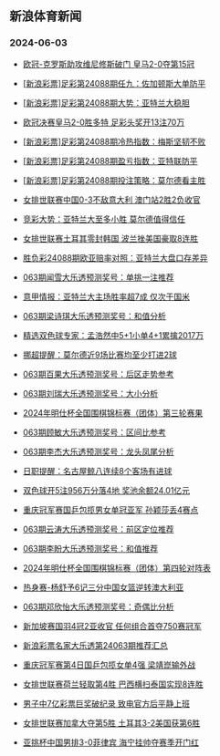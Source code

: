 ## 新浪体育新闻 
### 2024-06-03

+ [欧冠-克罗斯助攻维尼修斯破门 皇马2-0夺第15冠](https://sports.sina.com.cn/g/laliga/2024-06-02/doc-inaxhwvi8946359.shtml)

+ [[新浪彩票]足彩第24088期任九：佐加顿斯大单防平](https://sports.sina.com.cn/l/2024-06-02/doc-inaxhwvh2180139.shtml)

+ [[新浪彩票]足彩第24088期大势：亚特兰大稳胆](https://sports.sina.com.cn/l/2024-06-02/doc-inaxhwvi8955732.shtml)

+ [欧冠决赛皇马2-0胜多特 足彩头奖开13注70万](https://sports.sina.com.cn/l/2024-06-02/doc-inaxhwvh2169565.shtml)

+ [[新浪彩票]足彩第24088期冷热指数：梅斯坚韧不败](https://sports.sina.com.cn/l/2024-06-02/doc-inaxhwvh2171012.shtml)

+ [[新浪彩票]足彩第24088期盈亏指数：亚特联防平](https://sports.sina.com.cn/l/2024-06-02/doc-inaxhwvh2180510.shtml)

+ [[新浪彩票]足彩第24088期投注策略：莫尔德看主胜](https://sports.sina.com.cn/l/2024-06-02/doc-inaxhwvi8957793.shtml)

+ [女排世联赛中国0-3不敌意大利 澳门站2胜2负收官](https://sports.sina.com.cn/others/volleyball/2024-06-02/doc-inaxkeqt8330644.shtml)

+ [竞彩大势：亚特兰大至多小胜 莫尔德值得信任](https://sports.sina.com.cn/l/2024-06-02/doc-inaxhfxq2474063.shtml)

+ [女排世联赛土耳其零封韩国 波兰挫美国豪取8连胜](https://sports.sina.com.cn/others/volleyball/2024-06-02/doc-inaxhwvh2166168.shtml)

+ [胜负彩24088期欧亚赔率对照：亚特兰大盘口存差异](https://sports.sina.com.cn/l/2024-06-02/doc-inaxhfxq2476892.shtml)

+ [063期闻雪大乐透预测奖号：单挑一注推荐](https://sports.sina.com.cn/l/2024-06-02/doc-inaxiccf8844681.shtml)

+ [意甲情报：亚特兰大主场胜率超7成 仅次于国米](https://sports.sina.com.cn/l/2024-06-02/doc-inaxipsy1864694.shtml)

+ [063期梁诗琪大乐透预测奖号：和值分析](https://sports.sina.com.cn/l/2024-06-02/doc-inaxicce2067447.shtml)

+ [精选双色球专家：孟浩然中5+1小单4+1累擒2017万](https://sports.sina.com.cn/l/2024-06-02/doc-inaxiima1960527.shtml)

+ [挪超提醒：莫尔德近9场比赛均至少打进2球](https://sports.sina.com.cn/l/2024-06-02/doc-inaxhfxr9256801.shtml)

+ [063期百果大乐透预测奖号：后区走势参考](https://sports.sina.com.cn/l/2024-06-02/doc-inaxiccf8844423.shtml)

+ [063期刘瑞大乐透预测奖号：大小分析](https://sports.sina.com.cn/l/2024-06-02/doc-inaxicce2068001.shtml)

+ [2024年明仕杯全国围棋锦标赛（团体）第三轮赛果](https://sports.sina.com.cn/go/2024-06-02/doc-inaxiyhv8446446.shtml)

+ [063期顾敏大乐透预测奖号：区间比参考](https://sports.sina.com.cn/l/2024-06-02/doc-inaxicce2067180.shtml)

+ [063期李杰大乐透预测奖号：龙头凤尾分析](https://sports.sina.com.cn/l/2024-06-02/doc-inaxicce2066996.shtml)

+ [日职提醒：名古屋鲸八连续8个客场有进球](https://sports.sina.com.cn/l/2024-06-02/doc-inaxhfxq2478926.shtml)

+ [双色球开5注956万分落4地 奖池余额24.01亿元](https://sports.sina.com.cn/l/2024-06-02/doc-inaxkeqs1563881.shtml)

+ [重庆冠军赛国乒包揽男女单冠亚军 孙颖莎丢4赛点](https://sports.sina.com.cn/others/pingpang/2024-06-02/doc-inaxkkwq1437112.shtml)

+ [063期云涛大乐透预测奖号：前区定位推荐](https://sports.sina.com.cn/l/2024-06-02/doc-inaxiccf8844968.shtml)

+ [063期李盼大乐透预测奖号：和值推荐](https://sports.sina.com.cn/l/2024-06-02/doc-inaxicce2067698.shtml)

+ [2024年明仕杯全国围棋锦标赛（团体）第四轮对阵表](https://sports.sina.com.cn/go/2024-06-02/doc-inaxiyhu1670957.shtml)

+ [热身赛-杨舒予6记三分中国女篮逆转澳大利亚](https://sports.sina.com.cn/basketball/cba/2024-06-02/doc-inaxkeqs1561330.shtml)

+ [063期邓欣怡大乐透预测奖号：奇偶比分析](https://sports.sina.com.cn/l/2024-06-02/doc-inaxiccf8844225.shtml)

+ [新加坡赛国羽4冠2亚收官 任何组合首夺750赛冠军](https://sports.sina.com.cn/others/badmin/2024-06-02/doc-inaxkeqt8325199.shtml)

+ [新浪彩票名家大乐透第24063期推荐汇总](https://sports.sina.com.cn/l/2024-06-02/doc-inaxiima1964452.shtml)

+ [重庆冠军赛第4日国乒包揽女单4强 梁靖崑输外战](https://sports.sina.com.cn/others/pingpang/2024-06-02/doc-inaxityw1771166.shtml)

+ [女排世联赛荷兰轻取第4胜 巴西横扫泰国实现8连胜](https://sports.sina.com.cn/others/volleyball/2024-06-02/doc-inaxiyhu1650445.shtml)

+ [男子中7亿彩票巨奖破纪录 致电官方后平静上班](https://sports.sina.com.cn/l/2024-06-03/doc-inaxkzui7909040.shtml)

+ [女排世联赛加拿大夺第5胜 土耳其3-2美国获第6胜](https://sports.sina.com.cn/others/volleyball/2024-06-03/doc-inaxkzuh1117665.shtml)

+ [亚挑杯中国男排3-0菲律宾 海宁挂帅夺赛季开门红](https://sports.sina.com.cn/others/volleyball/2024-06-03/doc-inaxkzui7899312.shtml)

